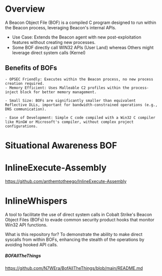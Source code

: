 
# Overview
A Beacon Object File (BOF) is a compiled C program designed to run within the Beacon process, leveraging Beacon's internal APIs.
- Use Case: Extends the Beacon agent with new post-exploitation features without creating new processes.
- Some BOF directly call WIN32 APIs (User Land) whereas Others might leverage direct system calls (Kernel)
## Benefits of BOFs

    - OPSEC Friendly: Executes within the Beacon process, no new process creation required.
    - Memory Efficient: Uses Malleable C2 profiles within the process-inject block for better memory management.

    - Small Size: BOFs are significantly smaller than equivalent Reflective DLLs, important for bandwidth-constrained operations (e.g., DNS communication).

    - Ease of Development: Simple C code compiled with a Win32 C compiler like MinGW or Microsoft's compiler, without complex project configurations.


# Situational Awareness BOF


# InlineExecute-Assembly



https://github.com/anthemtotheego/InlineExecute-Assembly

# InlineWhispers
A tool to facilitate the use of direct system calls in Cobalt Strike's Beacon Object Files (BOFs) to evade common security product hooks that monitor Win32 API functions.

What is this repository for? To demonstrate the ability to make direct syscalls from within BOFs, enhancing the stealth of the operations by avoiding hooked API calls.



##### **BOFAllTheThings**
https://github.com/N7WEra/BofAllTheThings/blob/main/README.md
